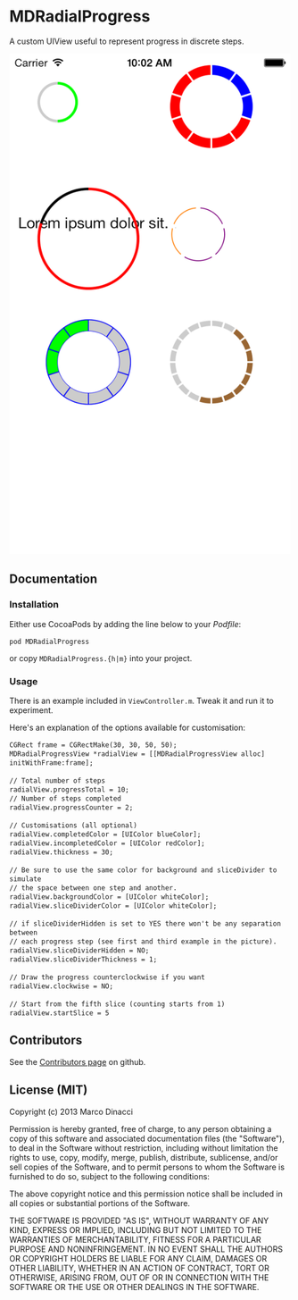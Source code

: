 # MDRadialProgress

A custom UIView useful to represent progress in discrete steps. 

![Screenshot](screenshot.png "Screenshot")

## Documentation

### Installation

Either use CocoaPods by adding the line below to your _Podfile_:

```
pod MDRadialProgress
```

or copy `MDRadialProgress.{h|m}` into your project.

### Usage

There is an example included in `ViewController.m`. Tweak it and run it to
experiment. 

Here's an explanation of the options available for customisation:

```
CGRect frame = CGRectMake(30, 30, 50, 50);
MDRadialProgressView *radialView = [[MDRadialProgressView alloc] initWithFrame:frame];

// Total number of steps    
radialView.progressTotal = 10;
// Number of steps completed
radialView.progressCounter = 2;

// Customisations (all optional)
radialView.completedColor = [UIColor blueColor];
radialView.incompletedColor = [UIColor redColor];
radialView.thickness = 30;

// Be sure to use the same color for background and sliceDivider to simulate
// the space between one step and another.
radialView.backgroundColor = [UIColor whiteColor];
radialView.sliceDividerColor = [UIColor whiteColor];

// if sliceDividerHidden is set to YES there won't be any separation between
// each progress step (see first and third example in the picture).
radialView.sliceDividerHidden = NO;
radialView.sliceDividerThickness = 1;

// Draw the progress counterclockwise if you want
radialView.clockwise = NO;

// Start from the fifth slice (counting starts from 1)
radialView.startSlice = 5
```

## Contributors
See the [Contributors page](https://github.com/mdinacci/MDRadialProgress/graphs/contributors) on github.

## License (MIT)
Copyright (c) 2013 Marco Dinacci

Permission is hereby granted, free of charge, to any person obtaining a copy of
this software and associated documentation files (the "Software"), to deal in
the Software without restriction, including without limitation the rights to
use, copy, modify, merge, publish, distribute, sublicense, and/or sell copies
of the Software, and to permit persons to whom the Software is furnished to do
so, subject to the following conditions:

The above copyright notice and this permission notice shall be included in all 
copies or substantial portions of the Software.

THE SOFTWARE IS PROVIDED "AS IS", WITHOUT WARRANTY OF ANY KIND, EXPRESS OR
IMPLIED, INCLUDING BUT NOT LIMITED TO THE WARRANTIES OF MERCHANTABILITY,
FITNESS FOR A PARTICULAR PURPOSE AND NONINFRINGEMENT. IN NO EVENT SHALL THE
AUTHORS OR COPYRIGHT HOLDERS BE LIABLE FOR ANY CLAIM, DAMAGES OR OTHER
LIABILITY, WHETHER IN AN ACTION OF CONTRACT, TORT OR OTHERWISE, ARISING FROM,
OUT OF OR IN CONNECTION WITH THE SOFTWARE OR THE USE OR OTHER DEALINGS IN THE
SOFTWARE.

